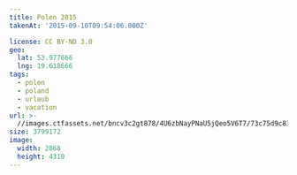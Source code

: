 ```yaml
---
title: Polen 2015
takenAt: '2015-09-10T09:54:06.000Z'

license: CC BY-ND 3.0
geo:
  lat: 53.977666
  lng: 19.618666
tags:
  - polen
  - poland
  - urlaub
  - vacation
url: >-
  //images.ctfassets.net/bncv3c2gt878/4U6zbNayPNaU5jQeo5V6T7/73c75d9c83828e17aec8e0fa3a60b31d/polen-2015_25957575945_o
size: 3799172
image:
  width: 2868
  height: 4310
---
```

